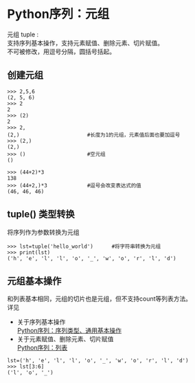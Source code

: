 # Python序列：元组
元组 tuple :</br>
支持序列基本操作，支持元素赋值、删除元素、切片赋值。</br>
不可被修改，用逗号分隔，圆括号括起。
## 创建元组
```
>>> 2,5,6
(2, 5, 6)
>>> 2
2
>>> (2)
2
>>> 2,
(2,)                      #长度为1的元组，元素值后面也要加逗号
>>> (2,)
(2,)
>>> ()                    #空元组
()
```
```
>>> (44+2)*3
138
>>> (44+2,)*3             #逗号会改变表达式的值
(46, 46, 46)
```

## tuple() 类型转换
将序列作为参数转换为元组
```
>>> lst=tuple('hello_world')      #将字符串转换为元组
>>> print(lst)
('h', 'e', 'l', 'l', 'o', '_', 'w', 'o', 'r', 'l', 'd')
```
## 元组基本操作
和列表基本相同，元组的切片也是元组，但不支持count等列表方法。</br>
详见</br> 
* 关于序列基本操作</br>
[Python序列：序列类型、通用基本操作](https://github.com/dearxuany/Sharon_Technology_learning_note/blob/master/Python%E5%BA%8F%E5%88%97%EF%BC%9A%E5%BA%8F%E5%88%97%E7%B1%BB%E5%9E%8B%E3%80%81%E9%80%9A%E7%94%A8%E5%9F%BA%E6%9C%AC%E6%93%8D%E4%BD%9C.MD)
* 关于元素赋值、删除元素、切片赋值</br>
[Python序列：列表](https://github.com/dearxuany/Sharon_Technology_learning_note/blob/master/Python%E5%BA%8F%E5%88%97%EF%BC%9A%E5%88%97%E8%A1%A8.MD)
```
lst=('h', 'e', 'l', 'l', 'o', '_', 'w', 'o', 'r', 'l', 'd')
>>> lst[3:6]
('l', 'o', '_')
```
